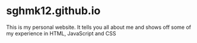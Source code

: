 # sghmk12.github.io
This is my personal website. It tells you all about me and shows off some of my experience in HTML, JavaScript and CSS
